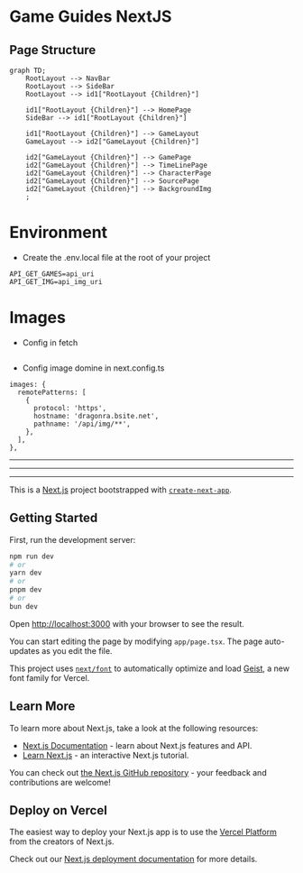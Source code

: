 # Game Guides NextJS

## Page Structure
```mermaid
graph TD;
    RootLayout --> NavBar
    RootLayout --> SideBar
    RootLayout --> id1["RootLayout {Children}"]

    id1["RootLayout {Children}"] --> HomePage
    SideBar --> id1["RootLayout {Children}"]

    id1["RootLayout {Children}"] --> GameLayout
    GameLayout --> id2["GameLayout {Children}"]

    id2["GameLayout {Children}"] --> GamePage
    id2["GameLayout {Children}"] --> TimeLinePage
    id2["GameLayout {Children}"] --> CharacterPage        
    id2["GameLayout {Children}"] --> SourcePage
    id2["GameLayout {Children}"] --> BackgroundImg
    ;
```

# Environment
* Create the .env.local file at the root of your project
```
API_GET_GAMES=api_uri
API_GET_IMG=api_img_uri
```

# Images
* Config in fetch
```
```
* Config image domine in next.config.ts
```
images: {
  remotePatterns: [
    {
      protocol: 'https',
      hostname: 'dragonra.bsite.net',
      pathname: '/api/img/**',
    },
  ],
},
```

<hr>
<hr>
<hr>

This is a [Next.js](https://nextjs.org) project bootstrapped with [`create-next-app`](https://nextjs.org/docs/app/api-reference/cli/create-next-app).

## Getting Started

First, run the development server:

```bash
npm run dev
# or
yarn dev
# or
pnpm dev
# or
bun dev
```

Open [http://localhost:3000](http://localhost:3000) with your browser to see the result.

You can start editing the page by modifying `app/page.tsx`. The page auto-updates as you edit the file.

This project uses [`next/font`](https://nextjs.org/docs/app/building-your-application/optimizing/fonts) to automatically optimize and load [Geist](https://vercel.com/font), a new font family for Vercel.

## Learn More

To learn more about Next.js, take a look at the following resources:

- [Next.js Documentation](https://nextjs.org/docs) - learn about Next.js features and API.
- [Learn Next.js](https://nextjs.org/learn) - an interactive Next.js tutorial.

You can check out [the Next.js GitHub repository](https://github.com/vercel/next.js) - your feedback and contributions are welcome!

## Deploy on Vercel

The easiest way to deploy your Next.js app is to use the [Vercel Platform](https://vercel.com/new?utm_medium=default-template&filter=next.js&utm_source=create-next-app&utm_campaign=create-next-app-readme) from the creators of Next.js.

Check out our [Next.js deployment documentation](https://nextjs.org/docs/app/building-your-application/deploying) for more details.
